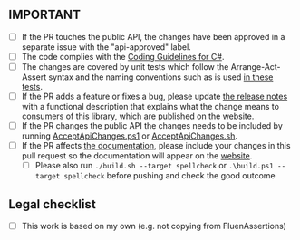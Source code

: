 <!-- Please provide a description of your changes above the IMPORTANT checklist -->


## IMPORTANT 

* [ ] If the PR touches the public API, the changes have been approved in a separate issue with the "api-approved" label.
* [ ] The code complies with the [Coding Guidelines for C#](https://www.csharpcodingguidelines.com/).
* [ ] The changes are covered by unit tests which follow the Arrange-Act-Assert syntax and the naming conventions such as is used [in these tests](../tree/main/Tests/FluentAssertions.Equivalency.Specs/MemberMatchingSpecs.cs#L51-L430).
* [ ] If the PR adds a feature or fixes a bug, please update [the release notes](../tree/main/docs/_pages/releases.md) with a functional description that explains what the change means to consumers of this library, which are published on the [website](https://awesomeassertions.org/releases).
* [ ] If the PR changes the public API the changes needs to be included by running [AcceptApiChanges.ps1](../tree/main/AcceptApiChanges.ps1) or [AcceptApiChanges.sh](../tree/main/AcceptApiChanges.sh).
* [ ] If the PR affects [the documentation](../tree/main/docs/_pages), please include your changes in this pull request so the documentation will appear on the [website](https://awesomeassertions.org/introduction).
    * [ ] Please also run `./build.sh --target spellcheck` or `.\build.ps1 --target spellcheck` before pushing and check the good outcome

## Legal checklist

* [ ] This work is based on my own (e.g. not copying from FluenAssertions)
